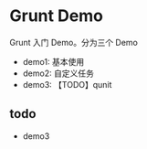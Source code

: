 # Grunt Demo

Grunt 入门 Demo。分为三个 Demo

- demo1: 基本使用
- demo2: 自定义任务
- demo3: 【TODO】qunit

## todo

- demo3